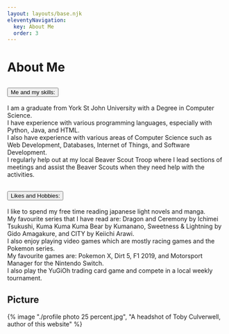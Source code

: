 ```yaml
---
layout: layouts/base.njk
eleventyNavigation:
  key: About Me
  order: 3
---
```


# About Me

<div class="accordion" id="accordionObject">
        <div class="accordion-item">
          <h2 class="accordion-header" id="headingOne">
            <button class="accordion-button" 
              type="button" 
              data-bs-toggle="collapse" 
              data-bs-target="#collapseOne" 
              aria-expanded="true" 
              aria-controls="collapseOne">
                Me and my skills:
            </button>
          </h2>
          <div id="collapseOne" 
            class="accordion-collapse collapse show" 
            aria-labelledby="headingOne"
            data-bs-parent="#accordionObject">
            <div class="accordion-body">
                I am a graduate from York St John University with a Degree in Computer Science. <br />
                I have experience with various programming languages, especially with Python, Java, and HTML. <br />
                I also have experience with various areas of Computer Science such as Web Development, Databases, Internet of Things, and Software Development. <br />
                I regularly help out at my local Beaver Scout Troop where I lead sections of meetings and assist the Beaver Scouts when they need help with the activities.
            </div>
          </div>
        </div>
        <div class="accordion-item">
          <h2 class="accordion-header" id="headingTwo">
            <button class="accordion-button collapsed" 
              type="button" 
              data-bs-toggle="collapse" 
              data-bs-target="#collapseTwo" 
              aria-expanded="false" 
              aria-controls="collapseTwo">
                Likes and Hobbies:
            </button>
          </h2>
          <div id="collapseTwo" 
            class="accordion-collapse collapse" 
            aria-labelledby="headingTwo"
            data-bs-parent="#accordionObject">
            <div class="accordion-body">
                I like to spend my free time reading japanese light novels and manga. <br />
                My favourite series that I have read are: Dragon and Ceremony by Ichimei Tsukushi, Kuma Kuma Kuma Bear by Kumanano, Sweetness &amp; Lightning by Gido Amagakure, and CITY by Keiichi Arawi. <br />
                I also enjoy playing video games which are mostly racing games and the Pokemon series. <br />
                My favourite games are: Pokemon X, Dirt 5, F1 2019, and Motorsport Manager for the Nintendo Switch. <br />
                I also play the YuGiOh trading card game and compete in a local weekly tournament.
            </div>
          </div>
        </div>
    </div> 

## Picture
{% image "./profile photo 25 percent.jpg", "A headshot of Toby Culverwell, author of this website" %}
